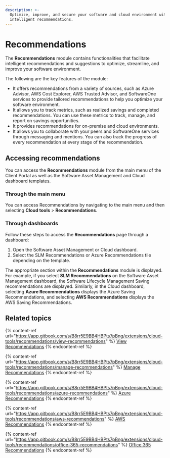 ```yaml
---
description: >-
  Optimize, improve, and secure your software and cloud environment with
  intelligent recommendations.
---
```


# Recommendations

The **Recommendations** module contains functionalities that facilitate intelligent recommendations and suggestions to optimize, streamline, and improve your software environment.&#x20;

The following are the key features of the module:

* It offers recommendations from a variety of sources, such as Azure Advisor, AWS Cost Explorer, AWS Trusted Advisor, and SoftwareOne services to provide tailored recommendations to help you optimize your software environment.
* It allows you to track metrics, such as realized savings and completed recommendations. You can use these metrics to track, manage, and report on savings opportunities.
* It provides recommendations for on-premise and cloud environments.&#x20;
* It allows you to collaborate with your peers and SoftwareOne services through messaging and mentions. You can also track the progress of every recommendation at every stage of the recommendation.

## Accessing recommendations

You can access the **Recommendations** module from the main menu of the Client Portal as well as the Software Asset Management and Cloud dashboard templates.

### Through the main menu

You can access Recommendations by navigating to the main menu and then selecting **Cloud tools** > **Recommendations**.

### Through dashboards

Follow these steps to access the **Recommendations** page through a dashboard:

1. Open the Software Asset Management or Cloud dashboard.
2. Select the SLM Recommendations or Azure Recommendations tile depending on the template.&#x20;

The appropriate section within the **Recommendations** module is displayed. For example, if you select **SLM Recommendations** on the Software Asset Management dashboard, the Software Lifecycle Management Saving recommendations are displayed. Similarly, in the Cloud dashboard, selecting **Azure Recommendations** displays the Azure Saving Recommendations, and selecting **AWS Recommendations** displays the AWS Saving Recommendations.

## Related topics

{% content-ref url="https://app.gitbook.com/s/B8rr5E9BB4HBPts7pBng/extensions/cloud-tools/recommendations/view-recommendations" %}
[View Recommendations](https://app.gitbook.com/s/B8rr5E9BB4HBPts7pBng/extensions/cloud-tools/recommendations/view-recommendations)
{% endcontent-ref %}

{% content-ref url="https://app.gitbook.com/s/B8rr5E9BB4HBPts7pBng/extensions/cloud-tools/recommendations/manage-recommendations" %}
[Manage Recommendations](https://app.gitbook.com/s/B8rr5E9BB4HBPts7pBng/extensions/cloud-tools/recommendations/manage-recommendations)
{% endcontent-ref %}

{% content-ref url="https://app.gitbook.com/s/B8rr5E9BB4HBPts7pBng/extensions/cloud-tools/recommendations/azure-recommendations" %}
[Azure Recommendations](https://app.gitbook.com/s/B8rr5E9BB4HBPts7pBng/extensions/cloud-tools/recommendations/azure-recommendations)
{% endcontent-ref %}

{% content-ref url="https://app.gitbook.com/s/B8rr5E9BB4HBPts7pBng/extensions/cloud-tools/recommendations/aws-recommendations" %}
[AWS Recommendations](https://app.gitbook.com/s/B8rr5E9BB4HBPts7pBng/extensions/cloud-tools/recommendations/aws-recommendations)
{% endcontent-ref %}

{% content-ref url="https://app.gitbook.com/s/B8rr5E9BB4HBPts7pBng/extensions/cloud-tools/recommendations/office-365-recommendations" %}
[Office 365 Recommendations](https://app.gitbook.com/s/B8rr5E9BB4HBPts7pBng/extensions/cloud-tools/recommendations/office-365-recommendations)
{% endcontent-ref %}
